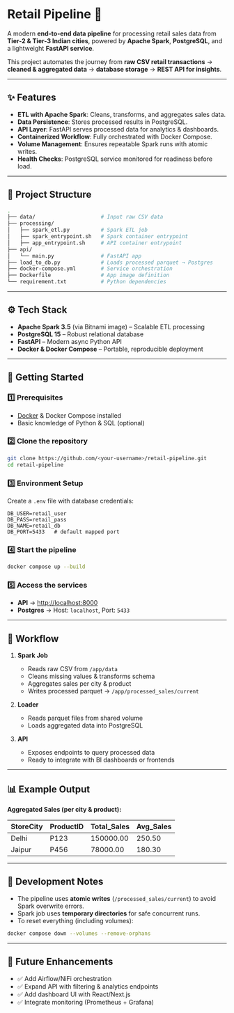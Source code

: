 # Retail Pipeline 🚀

A modern **end-to-end data pipeline** for processing retail sales data from **Tier-2 & Tier-3 Indian cities**, powered by **Apache Spark**, **PostgreSQL**, and a lightweight **FastAPI service**.

This project automates the journey from **raw CSV retail transactions** → **cleaned & aggregated data** → **database storage** → **REST API for insights**.

---

## ✨ Features
- **ETL with Apache Spark**: Cleans, transforms, and aggregates sales data.
- **Data Persistence**: Stores processed results in PostgreSQL.
- **API Layer**: FastAPI serves processed data for analytics & dashboards.
- **Containerized Workflow**: Fully orchestrated with Docker Compose.
- **Volume Management**: Ensures repeatable Spark runs with atomic writes.
- **Health Checks**: PostgreSQL service monitored for readiness before load.

---

## 📂 Project Structure
```bash
.
├── data/                     # Input raw CSV data
├── processing/
│   ├── spark_etl.py          # Spark ETL job
│   ├── spark_entrypoint.sh   # Spark container entrypoint
│   ├── app_entrypoint.sh     # API container entrypoint
├── api/
│   └── main.py               # FastAPI app
├── load_to_db.py             # Loads processed parquet → Postgres
├── docker-compose.yml        # Service orchestration
├── Dockerfile                # App image definition
└── requirement.txt           # Python dependencies
```

---

## ⚙️ Tech Stack
- **Apache Spark 3.5** (via Bitnami image) – Scalable ETL processing
- **PostgreSQL 15** – Robust relational database
- **FastAPI** – Modern async Python API
- **Docker & Docker Compose** – Portable, reproducible deployment

---

## 🚀 Getting Started

### 1️⃣ Prerequisites
- [Docker](https://www.docker.com/get-started) & Docker Compose installed
- Basic knowledge of Python & SQL (optional)

### 2️⃣ Clone the repository
```bash
git clone https://github.com/<your-username>/retail-pipeline.git
cd retail-pipeline
```

### 3️⃣ Environment Setup
Create a `.env` file with database credentials:
```env
DB_USER=retail_user
DB_PASS=retail_pass
DB_NAME=retail_db
DB_PORT=5433   # default mapped port
```

### 4️⃣ Start the pipeline
```bash
docker compose up --build
```

### 5️⃣ Access the services
- **API** → [http://localhost:8000](http://localhost:8000)
- **Postgres** → Host: `localhost`, Port: `5433`

---

## 🔄 Workflow
1. **Spark Job**
   - Reads raw CSV from `/app/data`
   - Cleans missing values & transforms schema
   - Aggregates sales per city & product
   - Writes processed parquet → `/app/processed_sales/current`

2. **Loader**
   - Reads parquet files from shared volume
   - Loads aggregated data into PostgreSQL

3. **API**
   - Exposes endpoints to query processed data
   - Ready to integrate with BI dashboards or frontends

---

## 📊 Example Output
**Aggregated Sales (per city & product):**

| StoreCity | ProductID | Total_Sales | Avg_Sales |
|-----------|-----------|-------------|-----------|
| Delhi     | P123      | 150000.00   | 250.50    |
| Jaipur    | P456      |  78000.00   | 180.30    |

---

## 🔧 Development Notes
- The pipeline uses **atomic writes** (`/processed_sales/current`) to avoid Spark overwrite errors.
- Spark job uses **temporary directories** for safe concurrent runs.
- To reset everything (including volumes):
```bash
docker compose down --volumes --remove-orphans
```

---

## 📌 Future Enhancements
- ✅ Add Airflow/NiFi orchestration
- ✅ Expand API with filtering & analytics endpoints
- ✅ Add dashboard UI with React/Next.js
- ✅ Integrate monitoring (Prometheus + Grafana)
